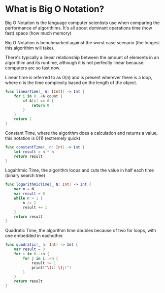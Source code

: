 # What is Big O Notation?
Big O Notation is the language computer scientists use when comparing the performance of algorithims. It's all about dominant operations
  time (how fast)
  space (how much memory)

Big O Notation is benchmarked against the worst case scenario (the longest this algorithim will take).

There's typically a linear relationship between the amount of elements in an algorithim and its runtime, although it is not perfectly linear because computers are so fast now. 

Linear time is referred to as 0(n) and is present wherever there is a loop, where n is the time complexity based on the length of the object.

```swift
func linearTime(_ A: [Int]) -> Int {
    for i in 0..<A.count {
        if A[i] == 0 {
            return 0
        }
    }
    return 1
}
```

Constant Time, where the algorithm does a calculation and returns a value, this notation is 0(1) (extremely quick)

```swift
func constantTime(_ n: Int) -> Int {
    let result = n * n
    return result
}
```


Logaithmic Time, the algorithm loops and cuts the value in half each time (binary search tree)
```swift
func logarithmicTime(_ N: Int) -> Int {
    var n = N
    var result = 0
    while n > 1 {
        n /= 2
        result += 1
    }
    return result
}
```

Quadratic Time, the algorithm time doubles because of two for loops, with one embedded in eachother.

```swift
func quadratic(_ n: Int) -> Int {
    var result = 0
    for i in 0..<n {
        for j in i..<n {
            result += 1
            print("\(i) \(j)")
        }
    }
    return result
}
```
